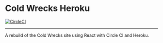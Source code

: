 # Cold Wrecks Heroku

[![CircleCI](https://circleci.com/gh/matan157/cold-wrecks-heroku.svg?style=svg)](https://circleci.com/gh/matan157/cold-wrecks-heroku)

---

A rebuild of the Cold Wrecks site using React with Circle CI and Heroku.
